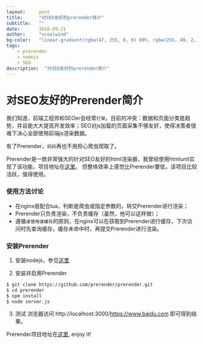 ```yaml
---
layout:     post
title:      "对SEO友好的prerender简介"
subtitle:   ""
date:       2016-09-21
author:     "vcoolwind"
bg-color:   "linear-gradient(rgba(47, 255, 0, 0) 60%, rgba(255, 49, 2, 0.34)), linear-gradient(70deg, rgba(53, 187, 20, 0.56) 32%, rgba(222, 100, 117, 0.58))"
tags:
    - prerender
    - nodejs
    - SEO
description:  "对SEO友好的prerender简介"    
---
```

# 对SEO友好的Prerender简介
我们知道，前端工程师和SEOer会经常`打架`。目前的冲突：数据和页面分类是趋势，并且能大大提高开发效率；SEO对js加载的页面采集不够友好，使得决策者很难下决心全部使用前端js渲染数据。

有了Prerender，`妈妈`再也不用担心爬虫爬取了。

Prerender是一款非常强大的针对SEO友好的html渲染器，我曾经使用htmlunit实现了该功能，项目地址在[这里](https://github.com/vcoolwind/StaticCrawler)。
但整体效率上感觉比Prerender要低，该项目比较活跃，值得使用。

### 使用方法讨论
- 在nginx层配合lua，判断是爬虫或指定参数的，转交Prerender进行渲染；
- Prerender只负责渲染，不负责缓存（虽然，他可以这样做）；
- 遵循`谁使用谁缓存`的原则，在nginx可以在获取到Prerender进行缓存，下次访问时先查询缓存，缓存未命中时，再提交Prerender进行渲染。

### 安装Prerender
1. 安装nodejs，参见[这里](https://vcoolwind.github.io/blog/2016/09/21/how-to-install-nodejs-on-debian-with-apt-get/)

2. 安装并启用Prerender

```bash
$ git clone https://github.com/prerender/prerender.git
$ cd prerender
$ npm install
$ node server.js
```

3. 测试
浏览器访问 http://localhost:3000/https://www.baidu.com 即可得到结果。


Prerender项目地址在[这里](https://github.com/prerender/prerender), enjoy it!

